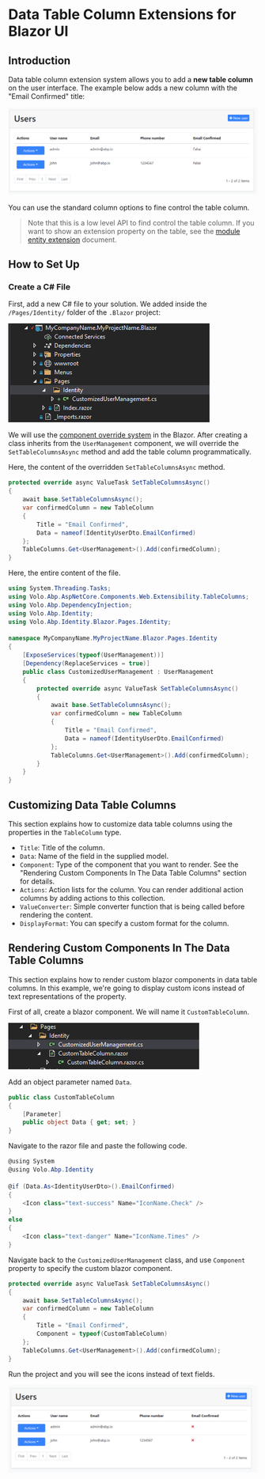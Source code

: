 # Data Table Column Extensions for Blazor UI

## Introduction

Data table column extension system allows you to add a **new table column** on the user interface. The example below adds a new column with the "Email Confirmed" title:

![datatable-column-extension-](../../images/table-column-extension-example-blazor.png)

You can use the standard column options to fine control the table column.

> Note that this is a low level API to find control the table column. If you want to show an extension property on the table, see the [module entity extension](../../Module-Entity-Extensions.md) document.

## How to Set Up

### Create a C# File

First, add a new C# file to your solution. We added inside the `/Pages/Identity/` folder of the `.Blazor` project:

![user-action-extension-on-solution](../../images/user-action-extension-on-blazor-project.png)

We will use the [component override system](Customization-Overriding-Components.md) in the Blazor. After creating a class inherits from the `UserManagement` component, we will override the `SetTableColumnsAsync` method and add the table column programmatically.

Here, the content of the overridden `SetTableColumnsAsync` method.

```csharp
protected override async ValueTask SetTableColumnsAsync()
{
    await base.SetTableColumnsAsync();
    var confirmedColumn = new TableColumn
    {
        Title = "Email Confirmed",
        Data = nameof(IdentityUserDto.EmailConfirmed)
    };
    TableColumns.Get<UserManagement>().Add(confirmedColumn);
}
```
Here, the entire content of the file.

```csharp
using System.Threading.Tasks;
using Volo.Abp.AspNetCore.Components.Web.Extensibility.TableColumns;
using Volo.Abp.DependencyInjection;
using Volo.Abp.Identity;
using Volo.Abp.Identity.Blazor.Pages.Identity;

namespace MyCompanyName.MyProjectName.Blazor.Pages.Identity
{
    [ExposeServices(typeof(UserManagement))]
    [Dependency(ReplaceServices = true)]
    public class CustomizedUserManagement : UserManagement
    {
        protected override async ValueTask SetTableColumnsAsync()
        {
            await base.SetTableColumnsAsync();
            var confirmedColumn = new TableColumn
            {
                Title = "Email Confirmed",
                Data = nameof(IdentityUserDto.EmailConfirmed)
            };
            TableColumns.Get<UserManagement>().Add(confirmedColumn);
        }
    }
}
```

## Customizing Data Table Columns

This section explains how to customize data table columns using the properties in the `TableColumn` type.

* `Title`: Title of the column.
* `Data`: Name of the field in the supplied model.
* `Component`: Type of the component that you want to render. See the "Rendering Custom Components In The Data Table Columns" section for details.
* `Actions`: Action lists for the column. You can render additional action columns by adding actions to this collection.
* `ValueConverter`: Simple converter function that is being called before rendering the content.
* `DisplayFormat`: You can specify a custom format for the column.

## Rendering Custom Components In The Data Table Columns

This section explains how to render custom blazor components in data table columns. In this example, we're going to display custom icons instead of text representations of the property.

First of all, create a blazor component. We will name it `CustomTableColumn`.

![data-table-colum-extension-blazor-component-render-solution](../../images/data-table-colum-extension-blazor-component-render-solution.png)

Add an object parameter named `Data`.

```csharp
public class CustomTableColumn
{
    [Parameter]
    public object Data { get; set; }
}
```

Navigate to the razor file and paste the following code.

```csharp
@using System
@using Volo.Abp.Identity

@if (Data.As<IdentityUserDto>().EmailConfirmed)
{
    <Icon class="text-success" Name="IconName.Check" />
}
else
{
    <Icon class="text-danger" Name="IconName.Times" />
}
```

Navigate back to the `CustomizedUserManagement` class, and use `Component` property to specify the custom blazor component.

```csharp
protected override async ValueTask SetTableColumnsAsync()
{
    await base.SetTableColumnsAsync();
    var confirmedColumn = new TableColumn
    {
        Title = "Email Confirmed",
        Component = typeof(CustomTableColumn)
    };
    TableColumns.Get<UserManagement>().Add(confirmedColumn);
}
```

Run the project and you will see the icons instead of text fields.

![data-table-colum-extension-blazor-component-render](../../images/data-table-colum-extension-blazor-component-render.png)